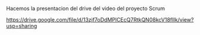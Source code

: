 Hacemos la presentacion del drive del video del proyecto Scrum

https://drive.google.com/file/d/13zjf7oDdMPlCEcQ7RtkQN08kcV18fIIk/view?usp=sharing
